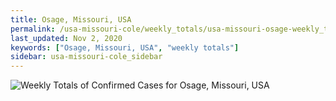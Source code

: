 ```yaml
---
title: Osage, Missouri, USA
permalink: /usa-missouri-cole/weekly_totals/usa-missouri-osage-weekly_totals.html
last_updated: Nov 2, 2020
keywords: ["Osage, Missouri, USA", "weekly totals"]
sidebar: usa-missouri-cole_sidebar
---
```


![Weekly Totals of Confirmed Cases for Osage, Missouri, USA](/covid_tracker/images/graphs/usa-missouri-osage-weekly_totals_graph.png)
